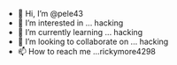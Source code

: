 - 👋 Hi, I’m @pele43
- 👀 I’m interested in ... hacking 
- 🌱 I’m currently learning ... hacking 
- 💞️ I’m looking to collaborate on ... hacking 
- 📫 How to reach me ...rickymore4298

<!---
pele43/pele43 is a ✨ special ✨ repository because its `README.md` (this file) appears on your GitHub profile.
You can click the Preview link to take a look at your changes.
--->
